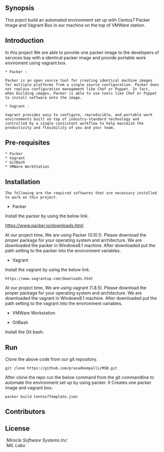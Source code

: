 ## Synopsis

This prject build an automated environment set up with Centos7 Packer Image and Vagrant Box in our machine on the top of VMWare station.   

## Introduction
	
In this project We are able to provide one packer image to the developers of services bay with a identical packer image and provide portable work enviroment using vagrant box.		

	* Packer :

	Packer is an open source tool for creating identical machine images for multiple platforms from a single source configuration. Packer does not replace configuration management like Chef or Puppet. In fact, when building images, Packer is able to use tools like Chef or Puppet to install software onto the image.  
	
	* Vagrant :
	
	Vagrant provides easy to configure, reproducible, and portable work environments built on top of industry-standard technology and controlled by a single consistent workflow to help maximize the productivity and flexibility of you and your team.
		
	
## Pre-requisites 

	* Packer
	* Vagrant
	* GitBash
	* VMWare WorkStation
	
## Installation
	
	
	The following are the required softwares that are necessary installed to work on this project.
	
 * Packer
		
Install the packer by using the below link. 
				
https://www.packer.io/downloads.html

At our project time, We are using Packer (0.10.1). Please download the proper package for your operating system and architecture. We are downloaded the packer in Windows8.1 machine. After downloaded put the path setting to the packer into the environment variables.
    


 * Vagrant

 Install the vagrant by using the below link.
 
	https://www.vagrantup.com/downloads.html

At our project time, We are using vagrant (1.8.5). Please download the proper package for your operating system and architecture. We are downloaded the vagrant in Windows8.1 machine. After downloaded put the path setting to the vagrant into the environment variables.
	
	
 * VMWare Workstation

 * GitBash
 
Install the Git bash.


## Run 

Clone the above code from our git repository.

`git clone https://github.com/prasadkompalli/MSB.git`

After clone the repo run the below command from the git commandline to automate the environment set up by using packer. It Creates one packer image and vagrant box. 

`packer build Centos7Template.json`


## Contributors




## License
<dl>
<dt><i>`Miracle Software Systems.Inc`</i></dt>
<dt><i>`MIL Labs` </i></dt>
</dl>